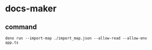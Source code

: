 # docs-maker

## command
```
deno run --import-map ./import_map.json --allow-read --allow-env app.ts
```